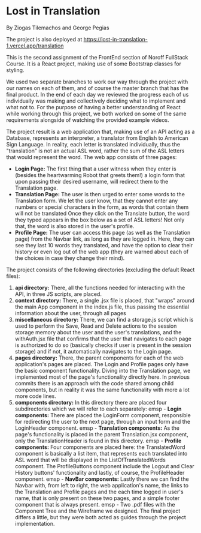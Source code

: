 # **Lost in Translation**

By Ziogas Tilemachos and George Pegias

The project is also deployed at https://lost-in-translation-1.vercel.app/translation

This is the second assignment of the FrontEnd section of Noroff FullStack Course. It is a React project, making use of some Bootstrap classes for styling.

We used two separate branches to work our way through the project with our names on each of them, and of course the master branch that has the final product. In the end of each day we reviewed the progress each of us individually was making and collectively deciding what to implement and what not to. For the purpose of having a better understanding of React while working through this project, we both worked on some of the same requirements alongside of watching the provided example videos.

The project result is a web application that, making use of an API acting as a Database, represents an interpreter, a translator from English to American Sign Language. In reality, each letter is translated individually, thus the "translation" is not an actual ASL word, rather the sum of the ASL letters that would represent the word. The web app consists of three pages:

- **Login Page:**   The first thing that a user witness when they enter is (besides the heartwarming Robot that greets them!) a login form that upon passing their desired username, will redirect them to the Translation page.
- **Translation Page:**  The user is then urged to enter some words to the Translation form. We let the user know, that they cannot enter any numbers or special characters in the form, as words that contain them will not be translated Once they click on the Translate button, the word they typed appears in the box below as a set of ASL letters! Not only that, the word is also stored in the user's profile.
- **Profile Page:**  The user can access this page (as well as the Translation page) from the Navbar link, as long as they are logged in. Here, they can see they last 10 words they translated, and have the option to clear their history or even log out of the web app (they are warned about each of the choices in case they change their mind).

The project consists of the following directories (excluding the default React files):

  1. **api directory:** There, all the functions needed for interacting with the API, in three JS scripts, are placed.
  2. **context directory:** There, a single .jsx file is placed, that "wraps" around the main App component in the index.js file, thus passing the essential information about the user, through all pages
  3. **miscellaneous directory:** There, we can find a storage.js script which is used to perform the Save, Read and Delete actions to the session storage memory about the user and the user's translations, and the withAuth.jsx file that confirms that the user that navigates to each page is authorized to do so (basically checks if user is present in the session storage) and if not, it automatically navigates to the Login page.
  4. **pages directory:** There, the parent components for each of the web application's pages are placed. The Login and Profile pages only have the basic component functionality. Diving into the Translation page, we implemented most of the page's functionality directly here. In previous commits there is an approach with the code shared among child components, but in reality it was the same functionality with more a lot more code lines.
  5. **components directory:** In this directory there are placed four subdirectories which we will refer to each separately:
  emsp - **Login components:** There are placed the LoginForm component, responsible for redirecting the user to the next page, through an input form and the LoginHeader component.
  emsp - **Translation components:** As the page's functionality is placed in the parent Translation.jsx component, only the TranslationHeader is found in this directory.
 emsp - **Profile components:** Four components are placed here: the TranslatedWord component is basically a list item, that represents each translated into ASL word that will be displayed in the ListOfTranslatedWords component. The ProfileButtons component include the Logout and Clear History buttons' functionality and lastly, of course, the ProfileHeader component.
 emsp - **NavBar components:** Lastly there we can find the Navbar with, from left to right, the web application's name, the links to the Translation and Profile pages and the each time logged in user's name, that is only present on these two pages, and a simple footer component that is always present.
 emsp - Two .pdf files with the Component Tree and the Wireframe we designed. The final project differs a little, but they were both acted as guides through the project implementation.

